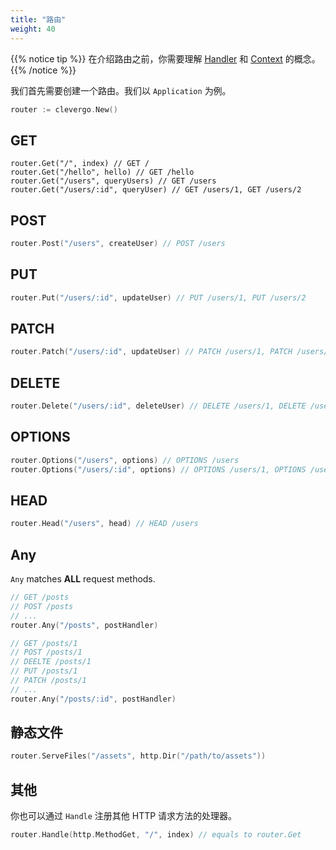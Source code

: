 ```yaml
---
title: "路由"
weight: 40
---
```


{{% notice tip %}}
在介绍路由之前，你需要理解 [Handler](/zh/basics/handler) 和 [Context](/zh/basics/context) 的概念。
{{% /notice %}}

我们首先需要创建一个路由。我们以 `Application` 为例。

```go
router := clevergo.New()
````

## GET

```
router.Get("/", index) // GET /
router.Get("/hello", hello) // GET /hello
router.Get("/users", queryUsers) // GET /users
router.Get("/users/:id", queryUser) // GET /users/1, GET /users/2
```

## POST

```go
router.Post("/users", createUser) // POST /users
```

## PUT

```go
router.Put("/users/:id", updateUser) // PUT /users/1, PUT /users/2
```

## PATCH

```go
router.Patch("/users/:id", updateUser) // PATCH /users/1, PATCH /users/2
```

## DELETE

```go
router.Delete("/users/:id", deleteUser) // DELETE /users/1, DELETE /users/2
```

## OPTIONS

```go
router.Options("/users", options) // OPTIONS /users
router.Options("/users/:id", options) // OPTIONS /users/1, OPTIONS /users/2
```

## HEAD

```go
router.Head("/users", head) // HEAD /users
```

## Any

`Any` matches **ALL** request methods.

```go
// GET /posts
// POST /posts
// ...
router.Any("/posts", postHandler)

// GET /posts/1
// POST /posts/1
// DEELTE /posts/1
// PUT /posts/1
// PATCH /posts/1
// ...
router.Any("/posts/:id", postHandler)
```

## 静态文件

```go
router.ServeFiles("/assets", http.Dir("/path/to/assets"))
```

## 其他

你也可以通过 `Handle` 注册其他 HTTP 请求方法的处理器。

```go
router.Handle(http.MethodGet, "/", index) // equals to router.Get
```
